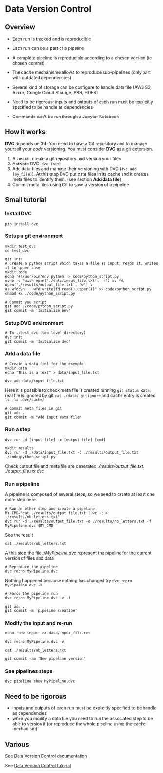 Data Version Control
====================


Overview
---------
- Each run is tracked and is reproducible
- Each run can be a part of a pipeline
- A complete pipeline is reproducible according to a chosen version 
(ie chosen commit)
- The cache mechanisme allows to reproduce sub-pipelines (only part with outdated dependencies)
- Several kind of storage can be configure to handle data file (AWS S3, Azure, 
Google Cloud Storage, SSH, HDFS)


- Need to be rigorous: inputs and outputs of each run must be explicitly 
specified to be handle as dependencies
- Commands can't be run through a Jupyter Notebook



How it works
------------

**DVC** depends on **Git**. You need to have a Git repository and to manage yourself
your *code* versioning.
You must consider **DVC** as a git extension.

1. As usual, create a git repository and version your files
2. Activate DVC  (`dvc init`)
3. Add data files and manage their versioning with DVC (`dvc add [my_file]`).
   At this step DVC put data files in its cache and it creates meta files to
   identify them.
   (see section **Add data file**)
4. Commit meta files using Git to save a version of a pipeline



Small tutorial
---------------

### Install DVC

    pip install dvc
    
### Setup a git environment
    
    mkdir test_dvc
    cd test_dvc
    
    git init 
    # Create a python script which takes a file as input, reads it, writes it in upper case
    mkdir code
    echo '#!/usr/bin/env python' > code/python_script.py
    echo -e "with open('./data/input_file.txt', 'r') as fd, open('./results/output_file.txt', 'w') \
    as wfd:\n    wfd.write(fd.read().upper())" >> code/python_script.py
    chmod +x ./code/python_script.py
    
    # Commit you script
    git add ./code/python_script.py
    git commit -m 'Initialize env'
    
### Setup DVC environment

    # In ./test_dvc (top level directory)
    dvc init
    git commit -m 'Initialize dvc'
    
### Add a data file

    # Create a data fiel for the exemple
    mkdir data
    echo "This is a text" > data/input_file.txt
    
    dvc add data/input_file.txt
    
Here it is possible to check meta file is created running `git status data`, real file
is ignored by git `cat ./data/.gitignore` and cache entry is created `ls -la .dvc/cache/`

    # Commit meta files in git
    git add .
    git commit -m "Add input data file"

### Run a step 

    dvc run -d [input file] -o [output file] [cmd]
   
    mkdir results
    dvc run -d ./data/input_file.txt -o ./results/output_file.txt ./code/python_script.py
    
Check output file and meta file are generated *./results/output_file.txt*, *./output_file.txt.dvc*


### Run a pipeline
A pipeline is composed of several steps, so we need to create at least one more step here.

    # Run an other step and create a pipeline 
    MY_CMD="cat ./results/output_file.txt | wc -c > ./results/nb_letters.txt" 
    dvc run -d ./results/output_file.txt -o ./results/nb_letters.txt -f MyPipeline.dvc $MY_CMD
    
See the result
    
    cat ./results/nb_letters.txt
    
A this step the file *./MyPipeline.dvc* represent the pipeline for the current version of files and data

    # Reproduce the pipeline
    dvc repro MyPipeline.dvc
    
Nothing happened because nothing has changed try `dvc repro MyPipeline.dvc -v`

    # Force the pipeline run
    dvc repro MyPipeline.dvc -v -f
    
    git add .
    git commit -m 'pipeline creation'
    
### Modify the input and re-run

    echo "new input" >> data/input_file.txt
    
    dvc repro MyPipeline.dvc -v
    
    cat ./results/nb_letters.txt
    
    git commit -am 'New pipeline version'
   
   
### See pipelines steps
    
    dvc pipeline show MyPipeline.dvc
 
Need to be rigorous
-------------------

- inputs and outputs of each run must be explicitly 
specified to be handle as dependencies
- when you modify a data file you need to run the associated step to be able 
to version it (or reproduce the whole pipeline using the cache mechanism)

Various
-------

See [Data Version Control documentation](https://github.com/iterative/dvc)

See [Data Version Control tutorial](https://blog.dataversioncontrol.com/data-version-control-tutorial-9146715eda46)
